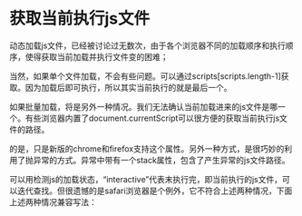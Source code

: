 获取当前执行js文件 
============
  动态加载js文件，已经被讨论过无数次，由于各个浏览器不同的加载顺序和执行顺序，使得获取当前加载并执行文件变的困难；


  当然，如果单个文件加载，不会有些问题。可以通过scripts[scripts.length-1]获取。因为加载后即可执行，所以其实当前执行的就是最后一个。


  如果批量加载，将是另外一种情况。我们无法确认当前加载进来的js文件是哪一个。有些浏览器内置了document.currentScript可以很方便的获取当前执行js文件的路径。


  的是，只是新版的chrome和firefox支持这个属性。另外一种方式，是很巧妙的利用了抛异常的方式。异常中带有一个stack属性，包含了产生异常的js文件路径。


  可以用检测js的加载状态，“interactive”代表末执行完，即当前执行的js文件，可以迭代查找。但很遗憾的是safari浏览器是个例外，它不符合上述两种情况，下面上述两种情况兼容写法：
